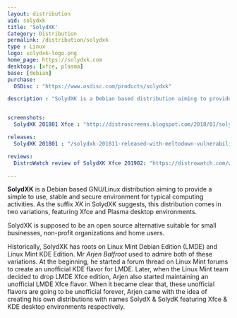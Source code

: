 ```yaml
---
layout: distribution
uid: solydxk
title: 'SolydXK'
Category: Distribution
permalink: /distribution/solydxk
type : Linux
logo: solydxk-logo.png
home_page: https://solydxk.com
desktops: [xfce, plasma]
base: [debian]
purchase:
  OSDisc : "https://www.osdisc.com/products/solydxk"

description : "SolydXK is a Debian based distribution aiming to provide a simple, stable & secure operating system. Stories and updates on SolydXK."


screenshots:
  SolydXK 201801 Xfce : "http://distroscreens.blogspot.com/2018/01/solydxk-201801-xfce-screenshot-tour.html"

releases:
  SolydXK 201801 : "/solydxk-201811-released-with-meltodown-vulnerability-fix-solydxk-system-settings-etc/"

reviews:
  DistroWatch review of SolydXK Xfce 201902: "https://distrowatch.com/weekly.php?issue=20190415#solydxk"

---
```


**SolydXK** is a Debian based GNU/Linux distribution aiming to provide a simple to use, stable and secure environment for typical computing activities. As the suffix *XK* in SolydXK suggests, this distribution comes in two variations, featuring Xfce and Plasma desktop environments.

SolydXK is supposed to be an open source alternative suitable for small businesses, non-profit organizations and home users.

Historically, SolydXK has roots on Linux Mint Debian Edition (LMDE) and Linux Mint KDE Edition. Mr *Arjen Balfroot* used to admire both of these variations. At the beginning, he started a forum thread on Linux Mint forums to create an unofficial KDE flavor for LMDE. Later, when the Linux Mint team decided to drop LMDE Xfce edition, Arjen also started maintaining an unofficial LMDE Xfce flavor. When it became clear that, these unofficial flavors are going to be unofficial forever, Arjen came with the idea of creating his own distributions with names SolydX & SolydK featuring Xfce & KDE desktop environments respectively.